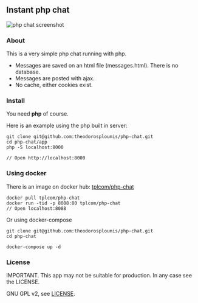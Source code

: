 Instant php chat
------------------------------

![php chat screenshot](https://raw.githubusercontent.com/theodorosploumis/php-chat/master/php_chat.png)

### About

This is a very simple php chat running with php.

 - Messages are saved on an html file (messages.html). There is no database.
 - Messages are posted with ajax.
 - No cache, either cookies exist.

### Install

You need **php** of course.

Here is an example using the php built in server:

```
git clone git@github.com:theodorosploumis/php-chat.git
cd php-chat/app
php -S localhost:8000

// Open http://localhost:8000
```

### Using docker

There is an image on docker hub: [tplcom/php-chat](https://hub.docker.com/r/tplcom/php-chat)

```
docker pull tplcom/php-chat
docker run -tid -p 8088:80 tplcom/php-chat
// Open localhost:8088
```

Or using docker-compose

```
git clone git@github.com:theodorosploumis/php-chat.git
cd php-chat

docker-compose up -d
```

### License

IMPORTANT. This app may not be suitable for production. In any case see the LICENSE.

GNU GPL v2, see [LICENSE](https://github.com/theodorosploumis/php-chat/blob/master/LICENSE).
